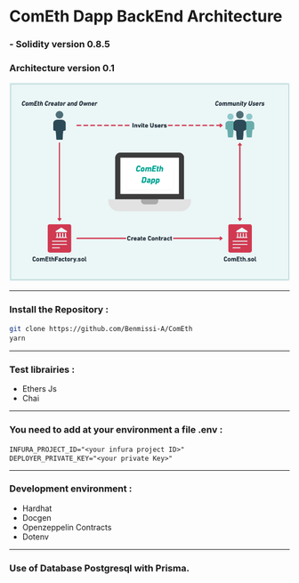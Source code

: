 # ComEth Dapp BackEnd Architecture

### - Solidity version 0.8.5

### Architecture version 0.1


![back-architecture](./architecture.png)

---

### Install the Repository :

```zsh
git clone https://github.com/Benmissi-A/ComEth
yarn
```
---

### Test librairies :

- Ethers Js
- Chai

---

### You need to add at your environment a file .env :

```
INFURA_PROJECT_ID="<your infura project ID>"
DEPLOYER_PRIVATE_KEY="<your private Key>"
```

---

### Development environment :

- Hardhat
- Docgen
- Openzeppelin Contracts
- Dotenv

---

### Use of Database Postgresql with Prisma.


